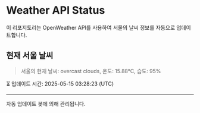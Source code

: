 
# Weather API Status

이 리포지토리는 OpenWeather API를 사용하여 서울의 날씨 정보를 자동으로 업데이트합니다.

## 현재 서울 날씨
> 서울의 현재 날씨: overcast clouds, 온도: 15.88°C, 습도: 95%

⏳ 업데이트 시간: 2025-05-15 03:28:23 (UTC)

---
자동 업데이트 봇에 의해 관리됩니다.
